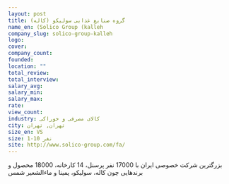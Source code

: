 ```yaml
---
layout: post
title: گروه صنایع غذایی سولیکو (کاله)
name_en: (Solico Group (kalleh
company_slug: solico-group-kalleh
logo: 
cover: 
company_count:
founded:
location: ""
total_review: 
total_interview: 
salary_avg: 
salary_min: 
salary_max: 
rate: 
view_count: 
industry: کالای مصرفی و خوراکی
city: تهران, تهران
size_en: VS
size: 1-10 نفر
site: http://www.solico-group.com/fa/
---
```


بزرگترین شرکت خصوصی ایران با 17000 نفر پرسنل، 14 کارخانه، 18000 محصول و برندهایی چون کاله، سولیکو، پمینا و ماءالشعیر شمس
